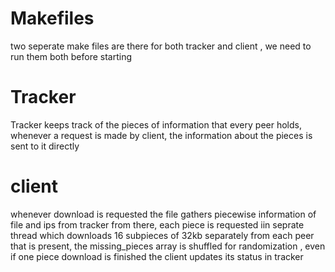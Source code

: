 # Makefiles
two seperate make files are there for both tracker and client , we need to run them both before starting

# Tracker
Tracker keeps track of the pieces of information that every peer holds, whenever a request is made by client, the information about the pieces is
sent to it directly
# client

whenever download is requested the file gathers piecewise information of file and ips from tracker from there, each piece is requested iin 
seprate thread which downloads 16 subpieces of 32kb separately from each peer that is present, the missing_pieces array is shuffled for
randomization , even if one piece download is finished the client updates its status in tracker 

